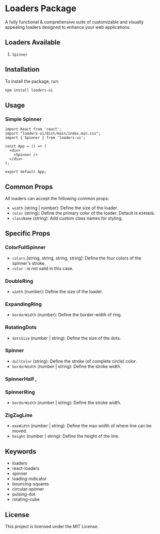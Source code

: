 # Loaders Package

A fully functional & comprehensive suite of customizable and visually appealing loaders designed to enhance your web applications.

## Loaders Available
1. `Spinner`

## Installation

To install the package, run:

```bash
npm install loaders-ui
```

## Usage

### Simple Spinner

```tsx
import React from 'react';
import "loaders-ui/dist/main/index.min.css";
import { Spinner } from 'loaders-ui';

const App = () => (
  <div>
    <Spinner />
  </div>
);

export default App;
```

## Common Props

All loaders can accept the following common props:

- `width` (string | number): Define the size of the loader.
- `color` (string): Define the primary color of the loader. Default is `#3498db`.
- `className` (string): Add custom class names for styling.

## Specific Props

### ColorFullSpinner

- `colors` [string, string, string, string]: Define the four colors of the spinner's stroke.
- `color` : is not valid in this case.

### DoubleRing

- `width` (number): Define the size of the loader.

### ExpandingRing

- `borderWidth` (number): Define the border-width of ring.

### RotatingDots

- `dotsSize` (number | string): Define the size of the dots.

### Spinner

- `dullColor` (string): Define the stroke (of complete circle) color.
- `borderWidth` (number | string): Define the stroke width.

### SpinnerHalf ,
### SpinnerRing

- `borderWidth` (number | string): Define the stroke width.

### ZigZagLine

- `maxWidth` (number | string): Define the max width of where line can be moved.
- `height` (number | string): Define the height of the line.

## Keywords

- loaders
- react-loaders
- spinner
- loading-indicator
- bouncing-squares
- circular-spinner
- pulsing-dot
- rotating-cube

## License

This project is licensed under the MIT License.
